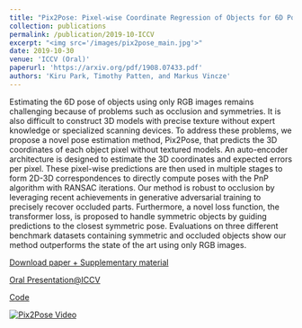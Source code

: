 ```yaml
---
title: "Pix2Pose: Pixel-wise Coordinate Regression of Objects for 6D Pose Estimation"
collection: publications
permalink: /publication/2019-10-ICCV
excerpt: "<img src='/images/pix2pose_main.jpg'>"
date: 2019-10-30
venue: 'ICCV (Oral)'
paperurl: 'https://arxiv.org/pdf/1908.07433.pdf'
authors: 'Kiru Park, Timothy Patten, and Markus Vincze'
---
```

Estimating the 6D pose of objects using only RGB images remains challenging because of problems such as occlusion and symmetries. It is also difficult to construct 3D models with precise texture without expert knowledge or specialized scanning devices. To address these problems, we propose a novel pose estimation method, Pix2Pose, that predicts the 3D coordinates of each object pixel without textured models. An auto-encoder architecture is designed to estimate the 3D coordinates and expected errors per pixel. These pixel-wise predictions are then used in multiple stages to form 2D-3D correspondences to directly compute poses with the PnP algorithm with RANSAC iterations. Our method is robust to occlusion by leveraging recent achievements in generative adversarial training to precisely recover occluded parts. Furthermore, a novel loss function, the transformer loss, is proposed to handle symmetric objects by guiding predictions to the closest symmetric pose. Evaluations on three different benchmark datasets containing symmetric and occluded objects show our method outperforms the state of the art using only RGB images.

[Download paper + Supplementary material](https://arxiv.org/pdf/1908.07433.pdf)

[Oral Presentation@ICCV](https://youtu.be/zem03fZWLrQ?t=1498)

[Code](https://github.com/kirumang/Pix2Pose)

[![Pix2Pose Video](https://img.youtube.com/vi/wnmGmbDn3ZQ/0.jpg)](https://www.youtube.com/watch?v=wnmGmbDn3ZQ)
